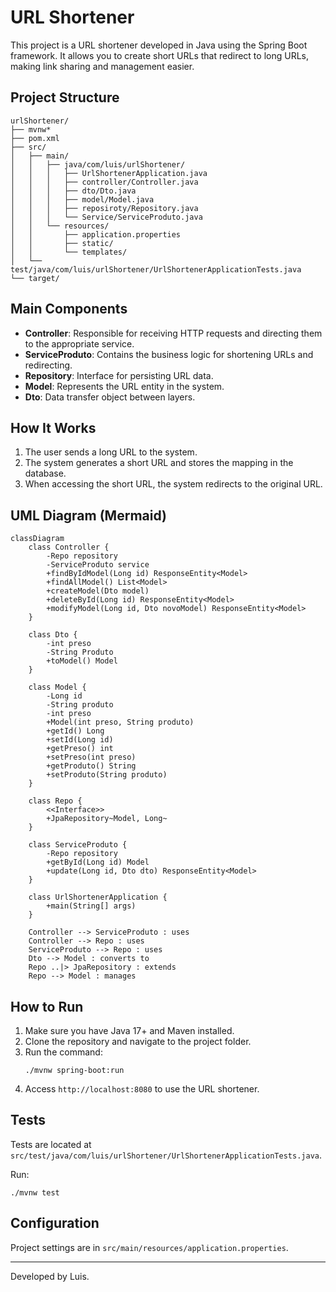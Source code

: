
# URL Shortener

This project is a URL shortener developed in Java using the Spring Boot framework. It allows you to create short URLs that redirect to long URLs, making link sharing and management easier.

## Project Structure

```
urlShortener/
├── mvnw*
├── pom.xml
├── src/
│   ├── main/
│   │   ├── java/com/luis/urlShortener/
│   │   │   ├── UrlShortenerApplication.java
│   │   │   ├── controller/Controller.java
│   │   │   ├── dto/Dto.java
│   │   │   ├── model/Model.java
│   │   │   ├── reposiroty/Repository.java
│   │   │   └── Service/ServiceProduto.java
│   │   └── resources/
│   │       ├── application.properties
│   │       ├── static/
│   │       └── templates/
│   └── test/java/com/luis/urlShortener/UrlShortenerApplicationTests.java
└── target/
```

## Main Components

- **Controller**: Responsible for receiving HTTP requests and directing them to the appropriate service.
- **ServiceProduto**: Contains the business logic for shortening URLs and redirecting.
- **Repository**: Interface for persisting URL data.
- **Model**: Represents the URL entity in the system.
- **Dto**: Data transfer object between layers.

## How It Works

1. The user sends a long URL to the system.
2. The system generates a short URL and stores the mapping in the database.
3. When accessing the short URL, the system redirects to the original URL.

## UML Diagram (Mermaid)

```mermaid
classDiagram
    class Controller {
        -Repo repository
        -ServiceProduto service
        +findByIdModel(Long id) ResponseEntity<Model>
        +findAllModel() List<Model>
        +createModel(Dto model)
        +deleteById(Long id) ResponseEntity<Model>
        +modifyModel(Long id, Dto novoModel) ResponseEntity<Model>
    }
    
    class Dto {
        -int preso
        -String Produto
        +toModel() Model
    }
    
    class Model {
        -Long id
        -String produto
        -int preso
        +Model(int preso, String produto)
        +getId() Long
        +setId(Long id)
        +getPreso() int
        +setPreso(int preso)
        +getProduto() String
        +setProduto(String produto)
    }
    
    class Repo {
        <<Interface>>
        +JpaRepository~Model, Long~
    }
    
    class ServiceProduto {
        -Repo repository
        +getById(Long id) Model
        +update(Long id, Dto dto) ResponseEntity<Model>
    }
    
    class UrlShortenerApplication {
        +main(String[] args)
    }
    
    Controller --> ServiceProduto : uses
    Controller --> Repo : uses
    ServiceProduto --> Repo : uses
    Dto --> Model : converts to
    Repo ..|> JpaRepository : extends
    Repo --> Model : manages
```

## How to Run

1. Make sure you have Java 17+ and Maven installed.
2. Clone the repository and navigate to the project folder.
3. Run the command:
   ```
   ./mvnw spring-boot:run
   ```
4. Access `http://localhost:8080` to use the URL shortener.

## Tests

Tests are located at `src/test/java/com/luis/urlShortener/UrlShortenerApplicationTests.java`.

Run:
```
./mvnw test
```

## Configuration

Project settings are in `src/main/resources/application.properties`.

---

Developed by Luis.
